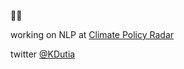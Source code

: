 👋🏼

working on NLP at [Climate Policy Radar](https://climatepolicyradar.org/)

twitter [@KDutia](https://twitter.com/KDutia)
